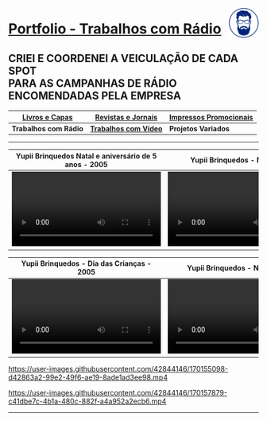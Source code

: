 [<img align="right"  width="60" height="60" src="https://github.com/3DGuima/3DGuima/blob/dc8573070b20afbede441ea49ea88372232a8089/main-images/eu-icon-256x256-2020.png">](https://github.com/3DGuima)
# <ins>Portfolio - Trabalhos com Rádio</ins>

## CRIEI E COORDENEI A VEICULAÇÃO DE CADA SPOT<br>PARA AS CAMPANHAS DE RÁDIO ENCOMENDADAS PELA EMPRESA

| [**Livros e Capas**](/livros-capas/livros-capas.md) | [**Revistas e Jornais**](/revistas-jornais/revistas-jornais.md) | [**Impressos Promocionais**](/impressos-promocionais/impressos-promocionais.md) |
| -------------- | ------------------ | ---------------------- |
| **Trabalhos com Rádio** | [**Trabalhos com Vídeo**](/trabalhos-video/trabalhos-video.md) | **Projetos Variados** |

----

**Yupii Brinquedos Natal e aniversário de 5 anos - 2005** | **Yupii Brinquedos - Natal 2005**
:------------------------------------:|:------------------------------------:
![](https://user-images.githubusercontent.com/42844146/170155098-d42863a2-99e2-49f6-ae19-8ade1ad3ee98.mp4)  | ![](https://user-images.githubusercontent.com/42844146/170157879-c41dbe7c-4b1a-480c-882f-a4a952a2ecb6.mp4) |


**Yupii Brinquedos - Dia das Crianças - 2005** | **Yupii Brinquedos - Natal - 2004**
:--------------------:|:-----------:
![](https://user-images.githubusercontent.com/42844146/170157899-0be332bf-33a0-4465-892d-69a03d6a629d.mp4) | ![](https://user-images.githubusercontent.com/42844146/170157916-f6af784e-11ed-46cc-b0e8-40cfcb9960a9.mp4)|

https://user-images.githubusercontent.com/42844146/170155098-d42863a2-99e2-49f6-ae19-8ade1ad3ee98.mp4




https://user-images.githubusercontent.com/42844146/170157879-c41dbe7c-4b1a-480c-882f-a4a952a2ecb6.mp4

----